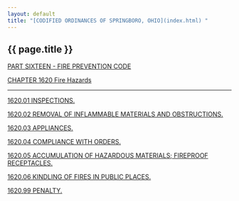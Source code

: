 ```yaml
---
layout: default 
title: "[CODIFIED ORDINANCES OF SPRINGBORO, OHIO](index.html) "
---
```


{{ page.title }}
----------------

[PART SIXTEEN - FIRE PREVENTION CODE](5a09a412.html)

[CHAPTER 1620 Fire Hazards](5af3a412.html)

---

[1620.01 INSPECTIONS.](5b06a412.html)

[1620.02 REMOVAL OF INFLAMMABLE MATERIALS AND
OBSTRUCTIONS.](5b0aa412.html)

[1620.03 APPLIANCES.](5b0da412.html)

[1620.04 COMPLIANCE WITH ORDERS.](5b11a412.html)

[1620.05 ACCUMULATION OF HAZARDOUS MATERIALS; FIREPROOF
RECEPTACLES.](5b15a412.html)

[1620.06 KINDLING OF FIRES IN PUBLIC PLACES.](5b19a412.html)

[1620.99 PENALTY.](5b1da412.html)
